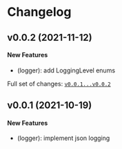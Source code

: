 # Changelog

## v0.0.2 (2021-11-12)

#### New Features

-   (logger): add LoggingLevel enums

Full set of changes:
[`v0.0.1...v0.0.2`](https://github.com/nialov/nialog/compare/v0.0.1...v0.0.2)

## v0.0.1 (2021-10-19)

#### New Features

-   (logger): implement json logging
